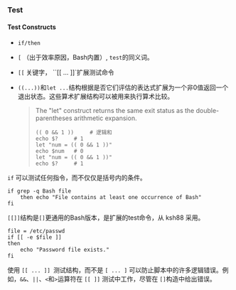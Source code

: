 ### Test

#### Test Constructs

- `if/then`

- `[` （出于效率原因，Bash内置）, `test`的同义词。  

- `[[` 关键字， ``[[ ... ]]`扩展测试命令

- `((...))`和`let ...`结构根据是否它们评估的表达式扩展为一个非0值返回一个退出状态。这些算术扩展结构可以被用来执行算术比较。
  
  > The "let" construct returns the same exit status as the double-parentheses arithmetic expansion.
  > 
  > ```shell
  > (( 0 && 1 ))     # 逻辑和
  > echo $?     # 1
  > let "num = (( 0 && 1 ))"
  > echo $num   # 0
  > let "num = (( 0 && 1 ))"
  > echo $?     # 1
  > ```

`if` 可以测试任何指令，而不仅仅是括号内的条件。

```shell
if grep -q Bash file
    then echo "File contains at least one occurrence of Bash"
fi
```

`[[]]`结构是`[]`更通用的Bash版本，是扩展的test命令，从 ksh88 采用。

```shell
file = /etc/passwd
if [[ -e $file ]]
then
    echo "Password file exists."
fi
```

使用 `[[ ... ]] `测试结构，而不是 `[ ... ]` 可以防止脚本中的许多逻辑错误。例如，`&&`、`||`、`<`和`>`运算符在 `[[ ]]` 测试中工作，尽管在 `[]`构造中给出错误。

